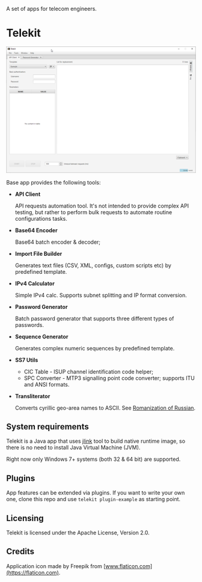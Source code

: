 A set of apps for telecom engineers.

# Telekit

<img src=".screenshots/main_view.png" width="800">

Base app provides the following tools:

- **API Client**

  API requests automation tool. It's not intended to provide complex API testing, but rather to perform bulk requests to
  automate routine configurations tasks.

- **Base64 Encoder**

  Base64 batch encoder & decoder;

- **Import File Builder**

  Generates text files (CSV, XML, configs, custom scripts etc) by predefined template.

- **IPv4 Calculator**

  Simple IPv4 calc. Supports subnet splitting and IP format conversion.

- **Password Generator**

  Batch password generator that supports three different types of passwords.

- **Sequence Generator**

  Generates complex numeric sequences by predefined template.

- **SS7 Utils**
    * CIC Table - ISUP channel identification code helper;
    * SPC Converter - MTP3 signalling point code converter; supports ITU and ANSI formats.

- **Transliterator**

  Converts cyrillic geo-area names to ASCII.
  See [Romanization of Russian](https://en.wikipedia.org/wiki/Wikipedia:Romanization_of_Russian).

## System requirements

Telekit is a Java app that uses [jlink](https://docs.oracle.com/javase/9/tools/jlink.htm) tool to build native runtime
image, so there is no need to install Java Virtual Machine (JVM).

Right now only Windows 7+ systems (both 32 & 64 bit) are supported.

## Plugins

App features can be extended via plugins. If you want to write your own one, clone this repo and use
`telekit plugin-example` as starting point.

## Licensing

Telekit is licensed under the Apache License, Version 2.0.

## Credits

Application icon made by Freepik from [www.flaticon.com](https://flaticon.com).
